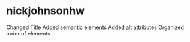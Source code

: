 # nickjohnsonhw
Changed Title
Added semantic elements
Added alt attributes
Organized order of elements
